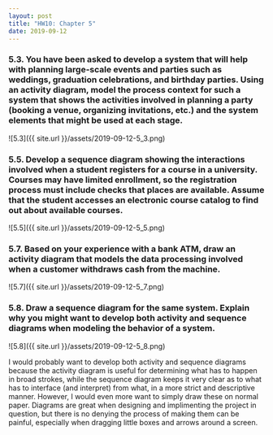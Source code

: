 ```yaml
---
layout: post
title: "HW10: Chapter 5"
date: 2019-09-12
---
```


### 5.3. You have been asked to develop a system that will help with planning large-scale events and parties such as weddings, graduation celebrations, and birthday parties. Using an activity diagram, model the process context for such a system that shows the activities involved in planning a party (booking a venue, organizing invitations, etc.) and the system elements that might be used at each stage.

![5.3]({{ site.url }}/assets/2019-09-12-5_3.png)

### 5.5. Develop a sequence diagram showing the interactions involved when a student registers for a course in a university. Courses may have limited enrollment, so the registration process must include checks that places are available. Assume that the student accesses an electronic course catalog to find out about available courses.

![5.5]({{ site.url }}/assets/2019-09-12-5_5.png)

### 5.7. Based on your experience with a bank ATM, draw an activity diagram that models the data processing involved when a customer withdraws cash from the machine.

![5.7]({{ site.url }}/assets/2019-09-12-5_7.png)

### 5.8. Draw a sequence diagram for the same system. Explain why you might want to develop both activity and sequence diagrams when modeling the behavior of a system.

![5.8]({{ site.url }}/assets/2019-09-12-5_8.png)

I would probably want to develop both activity and sequence diagrams because the activity diagram is useful for determining what has to happen in broad strokes, while the sequence diagram keeps it very clear as to what has to interface (and interpret) from what, in a more strict and descriptive manner. However, I would even more want to simply draw these on normal paper. Diagrams are great when designing and implimenting the project in question, but there is no denying the process of making them can be painful, especially when dragging little boxes and arrows around a screen.
